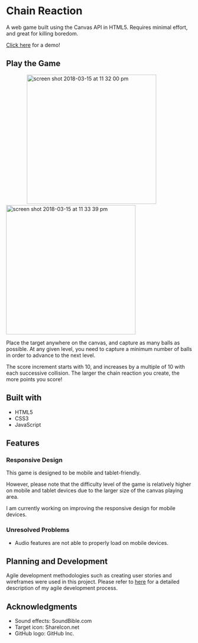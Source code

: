 # Chain Reaction

<p>A web game built using the Canvas API in HTML5. Requires minimal effort, and great for killing boredom.</p>

[Click here](https://aletheatoh.github.io/chain-reaction/) for a demo!

## Play the Game

&emsp;&emsp;&emsp;&emsp;<span><img width="350" alt="screen shot 2018-03-15 at 11 32 00 pm" src="https://user-images.githubusercontent.com/22549537/37473357-2a6fffd2-28a9-11e8-8cf4-7355198a6915.png"></span><span>&emsp;</span><span><img width="350" alt="screen shot 2018-03-15 at 11 33 39 pm" src="https://user-images.githubusercontent.com/22549537/37473569-5d1c6d76-28a9-11e8-80a2-e203d1cfc102.png"></span>

Place the target anywhere on the canvas, and capture as many balls as possible. At any given level, you need to capture a minimum number of balls in order to advance to the next level.

The score increment starts with 10, and increases by a multiple of 10 with each successive collision. The larger the chain reaction you create, the more points you score!

## Built with
- HTML5
- CSS3
- JavaScript

## Features
### Responsive Design
<p>This game is designed to be mobile and tablet-friendly.</p>
<p>However, please note that the difficulty level of the game is relatively higher on mobile and tablet devices due to the larger size of the canvas playing area.</p>
<p>I am currently working on improving the responsive design for mobile devices.</p>

### Unresolved Problems
- Audio features are not able to properly load on mobile devices.

## Planning and Development
Agile development methodologies such as creating user stories and wireframes were used in this project. Please refer to [here](https://github.com/aletheatoh/chain-reaction/blob/master/agiledev.md) for a detailed description of my agile development process. 

## Acknowledgments
- Sound effects: SoundBible.com
- Target icon: ShareIcon.net
- GitHub logo: GitHub Inc.
